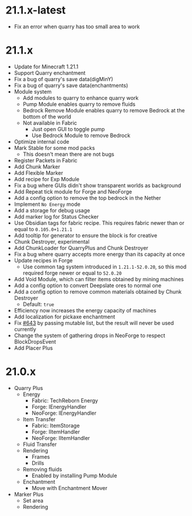 # 21.1.x-latest

* Fix an error when quarry has too small area to work

# 21.1.x

* Update for Minecraft 1.21.1
* Support Quarry enchantment
* Fix a bug of quarry's save data(digMinY)
* Fix a bug of quarry's save data(enchantments)
* Module system
  * Add modules to quarry to enhance quarry work
  * Pump Module enables quarry to remove fluids
  * Bedrock Remove Module enables quarry to remove Bedrock at the bottom of the world
  * Not available in Fabric
    * Just open GUI to toggle pump
    * Use Bedrock Module to remove Bedrock
* Optimize internal code
* Mark Stable for some mod packs
  * This doesn't mean there are not bugs
* Register Packets in Fabric
* Add Chunk Marker
* Add Flexible Marker
* Add recipe for Exp Module
* Fix a bug where GUIs didn't show transparent worlds as background
* Add Repeat tick module for Forge and NeoForge
* Add a config option to remove the top bedrock in the Nether
* Implement `No Energy` mode
* Add a storage for debug usage
* Add marker log for Status Checker
* Use Obsidian tags for fabric recipe. This requires fabric newer than or equal to `0.105.0+1.21.1`
* Add tooltip for generator to ensure the block is for creative
* Chunk Destroyer, experimental
* Add ChunkLoader for QuarryPlus and Chunk Destroyer
* Fix a bug where quarry accepts more energy than its capacity at once
* Update recipes in Forge
  * Use common tag system introduced in `1.21.1-52.0.20`, so this mod required forge newer or equal to `52.0.20`
* Add Void Module, which can filter items obtained by mining machines
* Add a config option to convert Deepslate ores to normal one
* Add a config option to remove common materials obtained by Chunk Destroyer
  * Default: `true`
* Efficiency now increases the energy capacity of machines
* Add localization for pickaxe enchantment
* Fix [#643](https://github.com/Kotori316/QuarryPlus/issues/643) by passing mutable list, but the result will never be
  used currently
* Change the system of gathering drops in NeoForge to respect BlockDropsEvent
* Add Placer Plus

# 21.0.x

* Quarry Plus
  * Energy
    * Fabric: TechReborn Energy
    * Forge: IEnergyHandler
    * NeoForge: IEnergyHandler
  * Item Transfer
    * Fabric: ItemStorage
    * Forge: IItemHandler
    * NeoForge: IItemHandler
  * Fluid Transfer
  * Rendering
    * Frames
    * Drills
  * Removing fluids
    * Enabled by installing Pump Module
  * Enchantment
    * Move with Enchantment Mover
* Marker Plus
  * Set area
  * Rendering
